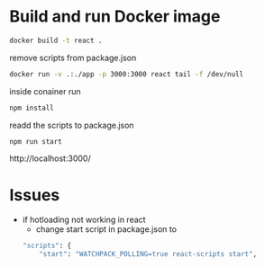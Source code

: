 # Build and run Docker image
```bash
docker build -t react .
```
remove scripts from package.json 
```bash
docker run -v .:./app -p 3000:3000 react tail -f /dev/null
```
inside conainer run
```bash
npm install
```
readd the scripts to package.json 
```bash
npm run start
```
http://localhost:3000/
# Issues
- if hotloading not working in react
    - change start script in package.json to 
    ```bash
    "scripts": {
        "start": "WATCHPACK_POLLING=true react-scripts start",
    ```